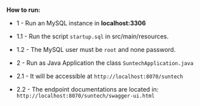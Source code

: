 **How to run:**

* 1 - Run an MySQL instance in **localhost:3306**
* 1.1 - Run the script `startup.sql` in src/main/resources.
* 1.2 - The MySQL user must be `root` and none password.

* 2 - Run as Java Application the class `SuntechApplication.java`
* 2.1 - It will be accessible at `http://localhost:8070/suntech`
* 2.2 - The endpoint documentations are located in: `http://localhost:8070/suntech/swagger-ui.html`
